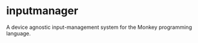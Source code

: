 inputmanager
============

A device agnostic input-management system for the Monkey programming language.

